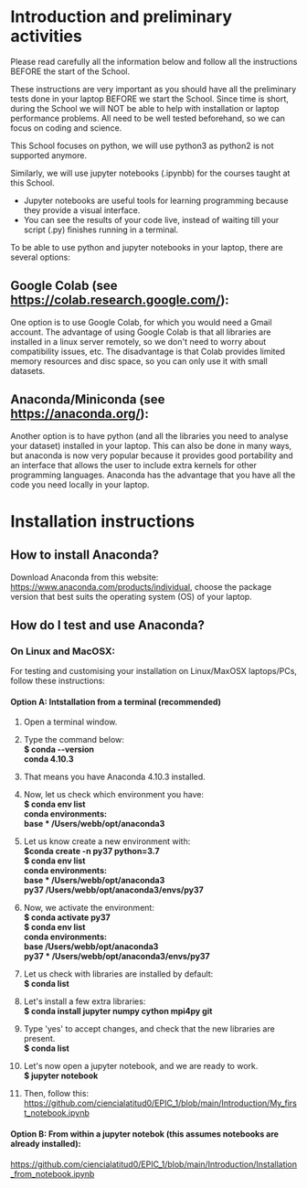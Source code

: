 # Introduction and preliminary activities

Please read carefully all the information below and follow all the instructions BEFORE the start of the School.

These instructions are very important as you should have all the preliminary tests done in your laptop BEFORE we start the School. Since time is short, during the School we will NOT be able to help with installation or laptop performance problems. All need to be well tested beforehand, so we can focus on coding and science.

This School focuses on python, we will use python3 as python2 is not supported anymore.

Similarly, we will use jupyter notebooks (.ipynbb) for the courses taught at this School.

- Jupyter notebooks are useful tools for learning programming because they provide a visual interface.
- You can see the results of your code live, instead of waiting till your script (.py) finishes running in a terminal.

To be able to use python and jupyter notebooks in your laptop, there are several options:

## Google Colab (see https://colab.research.google.com/):
One option is to use Google Colab, for which you would need a Gmail account. The advantage of using Google Colab is that all libraries are installed in a linux server remotely, so we don't need to worry about compatibility issues, etc. The disadvantage is that Colab provides limited memory resources and disc space, so you can only use it with small datasets.

## Anaconda/Miniconda (see https://anaconda.org/):
Another option is to have python (and all the libraries you need to analyse your dataset) installed in your laptop. This can also be done in many ways, but anaconda is now very popular because it provides good portability and an interface that allows the user to include extra kernels for other programming languages. Anaconda has the advantage that you have all the code you need locally in your laptop.

# Installation instructions

## How to install Anaconda?
Download Anaconda from this website: https://www.anaconda.com/products/individual, choose the package version that best suits the operating system (OS) of your laptop.

## How do I test and use Anaconda?

### On Linux and MacOSX:
For testing and customising your installation on Linux/MaxOSX laptops/PCs, follow these instructions:

#### Option A: Intstallation from a terminal (recommended)

1. Open a terminal window.<br>

2. Type the command below:<br>
  **$ conda --version<br>
  conda 4.10.3<br>**

3. That means you have Anaconda 4.10.3 installed.<br>

4. Now, let us check which environment you have:<br>
  **$ conda env list<br>
  conda environments:<br>
  base                  *  /Users/webb/opt/anaconda3<br>**

5. Let us know create a new environment with:<br>
  **$conda create -n py37 python=3.7<br>
  $ conda env list<br>
  conda environments:<br>
  base                  *  /Users/webb/opt/anaconda3<br>
  py37                     /Users/webb/opt/anaconda3/envs/py37<br>**

6. Now, we activate the environment:<br>
  **$ conda activate py37<br>
  $ conda env list<br>
  conda environments:<br>
  base                     /Users/webb/opt/anaconda3<br>
  py37                  *  /Users/webb/opt/anaconda3/envs/py37<br>**

7. Let us check with libraries are installed by default:<br>
  **$ conda list<br>**

8. Let's install a few extra libraries:<br>
  **$ conda install jupyter numpy cython mpi4py git<br>**

9. Type 'yes' to accept changes, and check that the new libraries are present.<br>
  **$ conda list<br>**

10. Let's now open a jupyter notebook, and we are ready to work.<br>
  **$ jupyter notebook<br>**

10. Then, follow this:<br>
https://github.com/ciencialatitud0/EPIC_1/blob/main/Introduction/My_first_notebook.ipynb

#### Option B: From within a jupyter notebok (this assumes notebooks are already installed):<br>

https://github.com/ciencialatitud0/EPIC_1/blob/main/Introduction/Installation_from_notebook.ipynb

